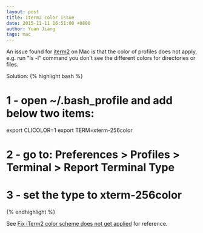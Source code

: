 ```yaml
---
layout: post
title: Iterm2 color issue
date: 2015-11-11 16:51:00 +0800
author: Yuan Jiang
tags: mac
---
```


An issue found for [iterm2](https://www.iterm2.com) on Mac is that the color of profiles does not apply, e.g. run "ls -l" command you don't see the different colors for directories or files.

Solution:
{% highlight bash %}
# 1 - open ~/.bash_profile and add below two items:
export CLICOLOR=1
export TERM=xterm-256color

# 2 - go to: Preferences > Profiles > Terminal > Report Terminal Type
# 3 - set the type to xterm-256color

{% endhighlight %}

See [Fix iTerm2 color scheme does not get applied](http://minhd.net/fix-iterm2-color-scheme/) for reference.
